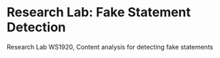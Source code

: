# Research Lab: Fake Statement Detection
Research Lab WS1920, Content analysis for detecting fake statements
